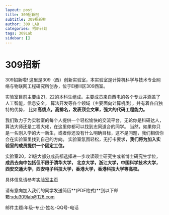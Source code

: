 ```yaml
---
layout: post
title: 309招新啦
subtitle: 309招新啦
author: 309 LAB
categories: 招新计划
tags: 309Lab
sidebar: []
---
```


# 309招新
309招新啦! 这里是309（西）创新实验室，本实验室是计算机科学与技术专业网络与物联网工程研究所创办，位于E楼III区309西室。

实验室目前主要由21，22的本科生组成。主要成员来自西电的各个专业并涵盖了人工智能，信息安全， 算法开发等各个领域（主要面向计算机类），并有着各自独特的优势， 比如**高绩点，高排名，发表顶会文章，强大的代码工程能力。**

我们致力于为实验室的每个人提供一个轻松愉快的交流平台，无论你是科研达人，算法大师还是工程大佬，在这里你都可以找到志同道合的同学。 当然，如果你只是一名刚入学的大一新生，或者你还没有什么明确目标，这不是问题，我们相信你会在实验室里找到自己的方向。 实验室氛围轻松，无打卡要求，**我们将为加入实验室的成员提供一个固定工位。**

实验室20，21级大部分成员都选择进一步攻读硕士研究生或者博士研究生学位，**成员去向中包括但不限于清华大学， 北京大学，浙江大学，中国科学技术大学，西安交通大学，西安电子科技大学，香港大学，香港科技大学等高校。**

具体信息请参考[实验室主页](https://xdu-309lab.github.io/)

请有意向加入我们的同学发送简历**(PDF格式)**到以下邮箱:[xdu309lab@126.com](mailto:xdu309lab@126.com)

邮件主题:年级-专业-姓名-QQ号-电话
